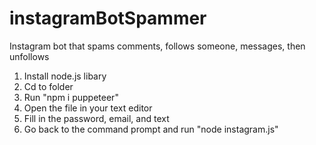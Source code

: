 # instagramBotSpammer
Instagram bot that spams comments, follows someone, messages, then unfollows



1. Install node.js libary
2. Cd to folder
3. Run "npm i puppeteer"
4. Open the file in your text editor
5. Fill in the password, email, and text
6. Go back to the command prompt and run "node instagram.js"
